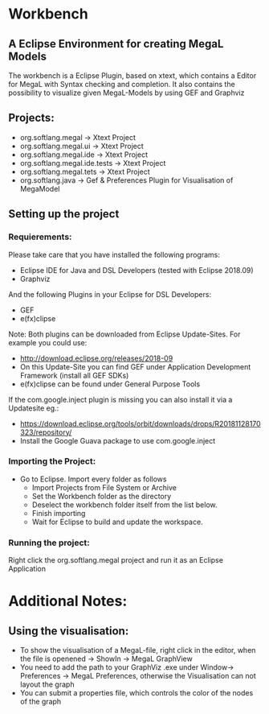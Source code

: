 # Workbench
## A Eclipse Environment for creating MegaL Models
The workbench is a Eclipse Plugin, based on xtext, which contains a Editor for MegaL with Syntax checking and completion.
It also contains the possibility to visualize given MegaL-Models by using GEF and Graphviz

## Projects:
* org.softlang.megal -> Xtext Project
* org.softlang.megal.ui -> Xtext Project
* org.softlang.megal.ide -> Xtext Project
* org.softlang.megal.ide.tests -> Xtext Project
* org.softlang.megal.tets -> Xtext Project
* org.softlang.java -> Gef & Preferences Plugin for Visualisation of MegaModel

## Setting up the project
### Requierements:
Please take care that you have installed the following programs:
* Eclipse IDE for Java and DSL Developers (tested with Eclipse 2018.09)
* Graphviz 

And the following Plugins in your Eclipse for DSL Developers:
* GEF
* e(fx)clipse

Note: Both plugins can be downloaded from Eclipse Update-Sites. For example you could use:
* http://download.eclipse.org/releases/2018-09
* On this Update-Site you can find GEF under Application Development Framework (install all GEF SDKs)
* e(fx)clipse can be found under General Purpose Tools

If the com.google.inject plugin is missing you can also install it via a Updatesite eg.:
* https://download.eclipse.org/tools/orbit/downloads/drops/R20181128170323/repository/
* Install the Google Guava package to use com.google.inject

### Importing the Project:
* Go to Eclipse. Import every folder as follows
     * Import Projects from File System or Archive
     * Set the Workbench folder as the directory
     * Deselect the workbench folder itself from the list below.
     * Finish importing
     * Wait for Eclipse to build and update the workspace.
### Running the project:
Right click the org.softlang.megal project and run it as an Eclipse Application
    
# Additional Notes:
## Using the visualisation:
* To show the visualisation of a MegaL-file, right click in the editor, when the file is openened -> ShowIn -> MegaL GraphView
* You need to add the path to your GraphViz .exe under Window-> Preferences -> MegaL Preferences, otherwise the Visualisation
can not layout the graph
* You can submit a properties file, which controls the color of the nodes of the graph
